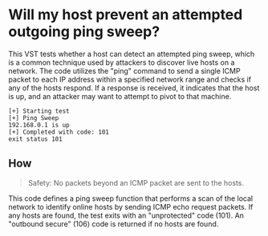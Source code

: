 # Will my host prevent an attempted outgoing ping sweep?

This VST tests whether a host can detect an attempted ping sweep, which is a common technique used by attackers to discover live hosts on a network. The code utilizes the "ping" command to send a single ICMP packet to each IP address within a specified network range and checks if any of the hosts respond. If a response is received, it indicates that the host is up, and an attacker may want to attempt to pivot to that machine. 

```
[+] Starting test
[+] Ping Sweep
192.168.0.1 is up
[+] Completed with code: 101
exit status 101
```

## How 

> Safety: No packets beyond an ICMP packet are sent to the hosts.

This code defines a ping sweep function that performs a scan of the local network to identify online hosts by sending ICMP echo request packets. If any hosts are found, the test exits with an "unprotected" code (101). An "outbound secure" (106) code is returned if no hosts are found.
